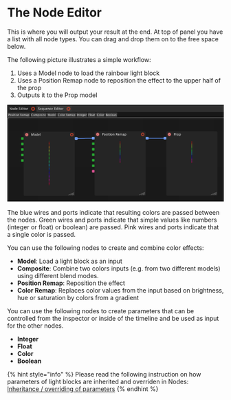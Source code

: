 # The Node Editor

This is where you will output your result at the end. At top of panel you have a list with all node types. You can drag and drop them on to the free space below.

The following picture illustrates a simple workflow:

1. Uses a Model node to load the rainbow light block
2. Uses a Position Remap node to reposition the effect to the upper half of the prop
3. Outputs it to the Prop model

![](../.gitbook/assets/bento-node-editor.png)

The blue wires and ports indicate that resulting colors are passed between the nodes. Green wires and ports indicate that simple values like numbers \(integer or float\) or boolean\) are passed. Pink wires and ports indicate that a single color is passed.

You can use the following nodes to create and combine color effects:

* **Model**: Load a light block as an input
* **Composite**: Combine two colors inputs \(e.g. from two different models\) using different blend modes.
* **Position Remap**: Reposition the effect
* **Color Remap**: Replaces color values from the input based on brightness, hue or saturation by colors from a gradient

You can use the following nodes to create parameters that can be controlled from the inspector or inside of the timeline and be used as input for the other nodes.

* **Integer**
* **Float**
* **Color**
* **Boolean**

{% hint style="info" %}
Please read the following instruction on how parameters of light blocks are inherited and overriden in Nodes:  
[Inheritance / overriding of parameters](light-blocks/#inheritance-overriding-of-parameter-values)
{% endhint %}

